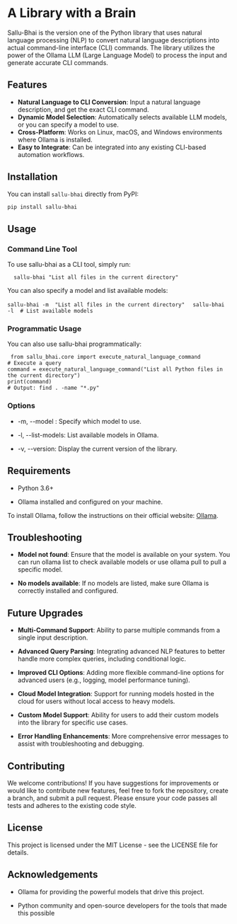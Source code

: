 # A Library with a Brain

Sallu-Bhai is the version one of the Python library that uses natural language processing (NLP) to convert natural language descriptions into actual command-line interface (CLI) commands. The library utilizes the power of the Ollama LLM (Large Language Model) to process the input and generate accurate CLI commands.

## Features

- **Natural Language to CLI Conversion**: Input a natural language description, and get the exact CLI command.
- **Dynamic Model Selection**: Automatically selects available LLM models, or you can specify a model to use.
- **Cross-Platform**: Works on Linux, macOS, and Windows environments where Ollama is installed.
- **Easy to Integrate**: Can be integrated into any existing CLI-based automation workflows.

## Installation

You can install `sallu-bhai` directly from PyPI:

```bash
pip install sallu-bhai
```
Usage
-----

### Command Line Tool

To use sallu-bhai as a CLI tool, simply run:

```   sallu-bhai "List all files in the current directory"   ```

You can also specify a model and list available models:

```sallu-bhai -m  "List all files in the current directory"  ```
```sallu-bhai -l  # List available models   ```

### Programmatic Usage

You can also use sallu-bhai programmatically:

```
 from sallu_bhai.core import execute_natural_language_command 
# Execute a query
command = execute_natural_language_command("List all Python files in the current directory")
print(command)
# Output: find . -name "*.py"
 ```

### Options

*   \-m, --model : Specify which model to use.
    
*   \-l, --list-models: List available models in Ollama.
    
*   \-v, --version: Display the current version of the library.
    

Requirements
------------

*   Python 3.6+
    
*   Ollama installed and configured on your machine.
    

To install Ollama, follow the instructions on their official website: [Ollama](https://ollama.com/).

Troubleshooting
---------------

*   **Model not found**: Ensure that the model is available on your system. You can run ollama list to check available models or use ollama pull to pull a specific model.
    
*   **No models available**: If no models are listed, make sure Ollama is correctly installed and configured.
    

Future Upgrades
---------------

*   **Multi-Command Support**: Ability to parse multiple commands from a single input description.
    
*   **Advanced Query Parsing**: Integrating advanced NLP features to better handle more complex queries, including conditional logic.
    
*   **Improved CLI Options**: Adding more flexible command-line options for advanced users (e.g., logging, model performance tuning).
    
*   **Cloud Model Integration**: Support for running models hosted in the cloud for users without local access to heavy models.
    
*   **Custom Model Support**: Ability for users to add their custom models into the library for specific use cases.
    
*   **Error Handling Enhancements**: More comprehensive error messages to assist with troubleshooting and debugging.
    

Contributing
------------

We welcome contributions! If you have suggestions for improvements or would like to contribute new features, feel free to fork the repository, create a branch, and submit a pull request. Please ensure your code passes all tests and adheres to the existing code style.

License
-------

This project is licensed under the MIT License - see the LICENSE file for details.

Acknowledgements
----------------

*   Ollama for providing the powerful models that drive this project.
    
*   Python community and open-source developers for the tools that made this possible
